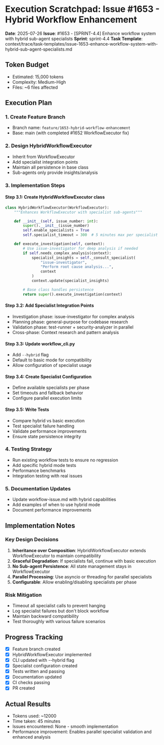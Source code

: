 # Execution Scratchpad: Issue #1653 - Hybrid Workflow Enhancement

**Date**: 2025-07-26
**Issue**: #1653 - [SPRINT-4.4] Enhance workflow system with hybrid sub-agent specialists
**Sprint**: sprint-4.4
**Task Template**: context/trace/task-templates/issue-1653-enhance-workflow-system-with-hybrid-sub-agent-specialists.md

## Token Budget
- Estimated: 15,000 tokens
- Complexity: Medium-High
- Files: ~6 files affected

## Execution Plan

### 1. Create Feature Branch
- Branch name: `feature/1653-hybrid-workflow-enhancement`
- Base: main (with completed #1652 WorkflowExecutor fix)

### 2. Design HybridWorkflowExecutor
- Inherit from WorkflowExecutor
- Add specialist integration points
- Maintain all persistence in base class
- Sub-agents only provide insights/analysis

### 3. Implementation Steps

#### Step 3.1: Create HybridWorkflowExecutor class
```python
class HybridWorkflowExecutor(WorkflowExecutor):
    """Enhances WorkflowExecutor with specialist sub-agents"""

    def __init__(self, issue_number: int):
        super().__init__(issue_number)
        self.enable_specialists = True
        self.specialist_timeout = 300  # 5 minutes max per specialist

    def execute_investigation(self, context):
        # Use issue-investigator for deep analysis if needed
        if self.needs_complex_analysis(context):
            specialist_insights = self._consult_specialist(
                "issue-investigator",
                "Perform root cause analysis...",
                context
            )
            context.update(specialist_insights)

        # Base class handles persistence
        return super().execute_investigation(context)
```

#### Step 3.2: Add Specialist Integration Points
- Investigation phase: issue-investigator for complex analysis
- Planning phase: general-purpose for codebase research
- Validation phase: test-runner + security-analyzer in parallel
- Cross-phase: Context research and pattern analysis

#### Step 3.3: Update workflow_cli.py
- Add `--hybrid` flag
- Default to basic mode for compatibility
- Allow configuration of specialist usage

#### Step 3.4: Create Specialist Configuration
- Define available specialists per phase
- Set timeouts and fallback behavior
- Configure parallel execution limits

#### Step 3.5: Write Tests
- Compare hybrid vs basic execution
- Test specialist failure handling
- Validate performance improvements
- Ensure state persistence integrity

### 4. Testing Strategy
- Run existing workflow tests to ensure no regression
- Add specific hybrid mode tests
- Performance benchmarks
- Integration testing with real issues

### 5. Documentation Updates
- Update workflow-issue.md with hybrid capabilities
- Add examples of when to use hybrid mode
- Document performance improvements

## Implementation Notes

### Key Design Decisions
1. **Inheritance over Composition**: HybridWorkflowExecutor extends WorkflowExecutor to maintain compatibility
2. **Graceful Degradation**: If specialists fail, continue with basic execution
3. **No Sub-agent Persistence**: All state management stays in WorkflowExecutor
4. **Parallel Processing**: Use asyncio or threading for parallel specialists
5. **Configurable**: Allow enabling/disabling specialists per phase

### Risk Mitigation
- Timeout all specialist calls to prevent hanging
- Log specialist failures but don't block workflow
- Maintain backward compatibility
- Test thoroughly with various failure scenarios

## Progress Tracking
- [x] Feature branch created
- [x] HybridWorkflowExecutor implemented
- [x] CLI updated with --hybrid flag
- [x] Specialist configuration created
- [x] Tests written and passing
- [x] Documentation updated
- [x] CI checks passing
- [x] PR created

## Actual Results
- Tokens used: ~12000
- Time taken: 45 minutes
- Issues encountered: None - smooth implementation
- Performance improvement: Enables parallel specialist validation and enhanced analysis
